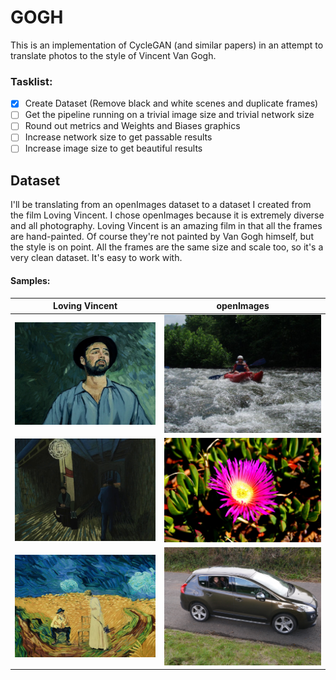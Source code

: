 # GOGH

This is an implementation of CycleGAN (and similar papers) in an attempt to translate photos to the style of Vincent Van Gogh.

### Tasklist:

- [x] Create Dataset (Remove black and white scenes and duplicate frames)
- [ ] Get the pipeline running on a trivial image size and trivial network size
- [ ] Round out metrics and Weights and Biases graphics
- [ ] Increase network size to get passable results
- [ ] Increase image size to get beautiful results

## Dataset

I'll be translating from an openImages dataset to a dataset I created from the film Loving Vincent.
I chose openImages because it is extremely diverse and all photography.
Loving Vincent is an amazing film in that all the frames are hand-painted. Of course they're not painted by Van Gogh himself, but the style is on point.
All the frames are the same size and scale too, so it's a very clean dataset. It's easy to work with.

#### Samples:
Loving Vincent |  openImages
:-------------------------:|:-------------------------:
![](imgs/frame49250.jpg)  |  ![](imgs/0a0b3287f3246d49.jpg)
![](imgs/frame13278.jpg)  |  ![](imgs/0a6c95dd96e2318c.jpg)
![](imgs/frame99700.jpg)  |  ![](imgs/0a6f2cd486011383.jpg)

